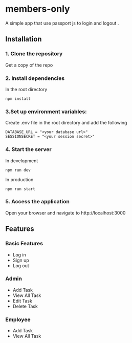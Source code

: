 # members-only
 A simple app that use passport js to login and logout . 
## Installation
### 1. Clone the repository
Get a copy of the repo
### 2. Install dependencies
In the root directory
```
npm install
```
### 3.Set up environment variables: 
Create .env file in the root directory and add the following 
```
DATABASE_URL = "<your database url>"
SESSIONSECRET = "<your session secret>"
```
### 4. Start the server
In development
```
npm run dev
```
In production
```
npm run start
```
### 5. Access the application
Open your browser and navigate to http://localhost:3000
## Features
### Basic Features
* Log in 
* Sign up
* Log out
### Admin
* Add Task
* View All Task
* Edit Task
* Delete Task
### Employee
* Add Task
* View All Task
